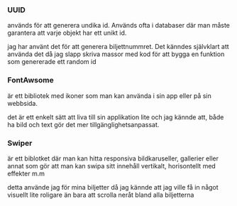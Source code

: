 ### UUID

används för att generera undika id. Används ofta i databaser där man måste
garantera att varje objekt har ett unikt id.

jag har använt det för att generera biljettnummret. Det känndes självklart att
använda det då jag slapp skriva massor med kod för att bygga en funktion som
genererade ett random id

### FontAwsome

är ett bibliotek med ikoner som man kan använda i sin app eller på sin webbsida.

det är ett enkelt sätt att liva till sin applikation lite och jag kännde
att, både ha bild och text gör det mer tillgänglighetsanpassat.

### Swiper

är ett biblotket där man kan hitta responsiva bildkaruseller, gallerier eller
annat som gör att man kan swipa sitt innehåll vertikalt, horisontellt med effekter
m.m

detta använde jag för mina biljetter då jag kännde att jag ville få in något
visuellt lite roligare än bara att scrolla neråt bland alla biljetterna